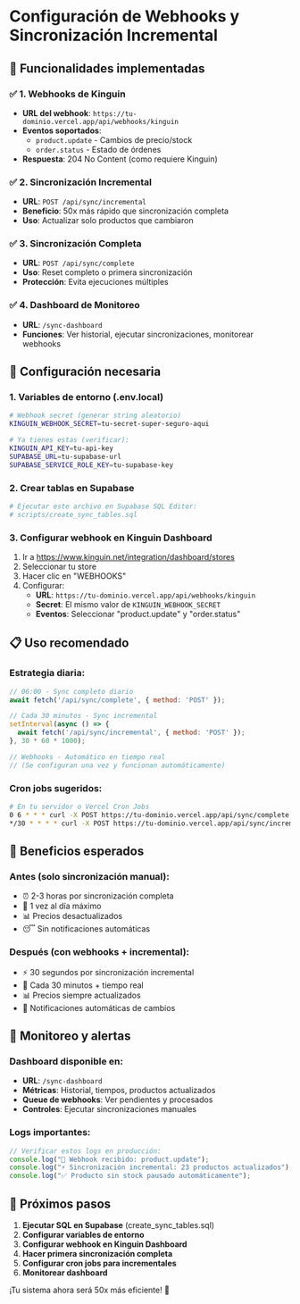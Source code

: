 # Configuración de Webhooks y Sincronización Incremental

## 🚀 Funcionalidades implementadas

### ✅ 1. Webhooks de Kinguin
- **URL del webhook**: `https://tu-dominio.vercel.app/api/webhooks/kinguin`
- **Eventos soportados**: 
  - `product.update` - Cambios de precio/stock
  - `order.status` - Estado de órdenes
- **Respuesta**: 204 No Content (como requiere Kinguin)

### ✅ 2. Sincronización Incremental  
- **URL**: `POST /api/sync/incremental`
- **Beneficio**: 50x más rápido que sincronización completa
- **Uso**: Actualizar solo productos que cambiaron

### ✅ 3. Sincronización Completa
- **URL**: `POST /api/sync/complete`
- **Uso**: Reset completo o primera sincronización
- **Protección**: Evita ejecuciones múltiples

### ✅ 4. Dashboard de Monitoreo
- **URL**: `/sync-dashboard`
- **Funciones**: Ver historial, ejecutar sincronizaciones, monitorear webhooks

## 🔧 Configuración necesaria

### 1. Variables de entorno (.env.local)
```bash
# Webhook secret (generar string aleatorio)
KINGUIN_WEBHOOK_SECRET=tu-secret-super-seguro-aqui

# Ya tienes estas (verificar):
KINGUIN_API_KEY=tu-api-key
SUPABASE_URL=tu-supabase-url  
SUPABASE_SERVICE_ROLE_KEY=tu-supabase-key
```

### 2. Crear tablas en Supabase
```bash
# Ejecutar este archivo en Supabase SQL Editor:
# scripts/create_sync_tables.sql
```

### 3. Configurar webhook en Kinguin Dashboard
1. Ir a https://www.kinguin.net/integration/dashboard/stores
2. Seleccionar tu store
3. Hacer clic en "WEBHOOKS"
4. Configurar:
   - **URL**: `https://tu-dominio.vercel.app/api/webhooks/kinguin`
   - **Secret**: El mismo valor de `KINGUIN_WEBHOOK_SECRET`
   - **Eventos**: Seleccionar "product.update" y "order.status"

## 📋 Uso recomendado

### Estrategia diaria:
```javascript
// 06:00 - Sync completo diario
await fetch('/api/sync/complete', { method: 'POST' });

// Cada 30 minutos - Sync incremental
setInterval(async () => {
  await fetch('/api/sync/incremental', { method: 'POST' });
}, 30 * 60 * 1000);

// Webhooks - Automático en tiempo real
// (Se configuran una vez y funcionan automáticamente)
```

### Cron jobs sugeridos:
```bash
# En tu servidor o Vercel Cron Jobs
0 6 * * * curl -X POST https://tu-dominio.vercel.app/api/sync/complete
*/30 * * * * curl -X POST https://tu-dominio.vercel.app/api/sync/incremental
```

## 🎯 Beneficios esperados

### Antes (solo sincronización manual):
- ⏰ 2-3 horas por sincronización completa
- 🔄 1 vez al día máximo
- 📊 Precios desactualizados
- 😴 Sin notificaciones automáticas

### Después (con webhooks + incremental):
- ⚡ 30 segundos por sincronización incremental
- 🔄 Cada 30 minutos + tiempo real
- 📊 Precios siempre actualizados
- 🔔 Notificaciones automáticas de cambios

## 🚨 Monitoreo y alertas

### Dashboard disponible en:
- **URL**: `/sync-dashboard`
- **Métricas**: Historial, tiempos, productos actualizados
- **Queue de webhooks**: Ver pendientes y procesados
- **Controles**: Ejecutar sincronizaciones manuales

### Logs importantes:
```javascript
// Verificar estos logs en producción:
console.log("🔔 Webhook recibido: product.update");
console.log("⚡ Sincronización incremental: 23 productos actualizados");
console.log("✅ Producto sin stock pausado automáticamente");
```

## 🔧 Próximos pasos

1. **Ejecutar SQL en Supabase** (create_sync_tables.sql)
2. **Configurar variables de entorno**
3. **Configurar webhook en Kinguin Dashboard**
4. **Hacer primera sincronización completa**
5. **Configurar cron jobs para incrementales**
6. **Monitorear dashboard**

¡Tu sistema ahora será 50x más eficiente! 🚀